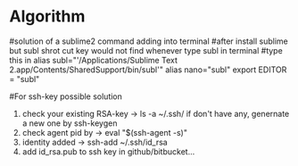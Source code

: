 # Algorithm

#solution of a sublime2 command adding into terminal 
#after install sublime but subl shrot cut key would not find whenever type subl in terminal 
#type this in 
alias subl="'/Applications/Sublime Text 2.app/Contents/SharedSupport/bin/subl'"
alias nano="subl"
export EDITOR = "subl"


#For ssh-key possible solution 
1. check your existing RSA-key  -> ls -a ~/.ssh/
  if don't have any, genernate a new one by ssh-keygen
2. check agent pid by  -> eval "$(ssh-agent -s)"  
3. identity added -> ssh-add ~/.ssh/id_rsa
4. add id_rsa.pub to ssh key in github/bitbucket... 
